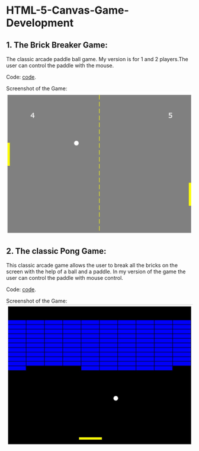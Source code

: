 # HTML-5-Canvas-Game-Development

## 1. The Brick Breaker Game:
The classic arcade paddle ball game. My version is for 1 and 2 players.The user can control the paddle with the mouse.

Code: [code](https://github.com/chaitanya6761/HTML-5-Canvas-Game-Development/tree/master/Pong).

Screenshot of the Game:
![2048](https://raw.githubusercontent.com/chaitanya6761/HTML-5-Canvas-Game-Development/master/Pong/pong.JPG)


## 2. The classic Pong Game:
This classic arcade game allows the user to break all the bricks on the screen with the help of a ball and a paddle. In my version of the game the user can control the paddle with mouse control.  

Code: [code](https://github.com/chaitanya6761/HTML-5-Canvas-Game-Development/blob/master/Brick%20Game/brick.html).

Screenshot of the Game:
![2048](https://raw.githubusercontent.com/chaitanya6761/HTML-5-Canvas-Game-Development/master/Brick%20Game/brick.JPG)
